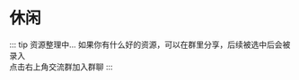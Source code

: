 # 休闲

::: tip 资源整理中...
如果你有什么好的资源，可以在群里分享，后续被选中后会被录入 <br>
点击右上角交流群加入群聊
:::

<!-- [知识指南](https://zh.wikihow.com/%E9%A6%96%E9%A1%B5)

[物种 2000 中国节点 中国生物物种名录 (sp2000.org.cn)](http://www.sp2000.org.cn/)

[十万个为什么 - 在线青少年百科全书 (10why.net)](https://10why.net/)

[无版权背景音乐的网站-vlog 小站 (vlogxz.com)](https://www.vlogxz.com/archives/2757)

[你好污啊 - 撩汉/撩妹套路金句大全撩他/她更污更湿润 (nihaowua.com)](https://www.nihaowua.com/)

[window 系列假背景图片，上班摸鱼必备](https://fakeupdate.net/)

[辞职信生成器\_辞职报告在线生成工具 (cizhixin.com)](https://www.cizhixin.com/czx/) -->
